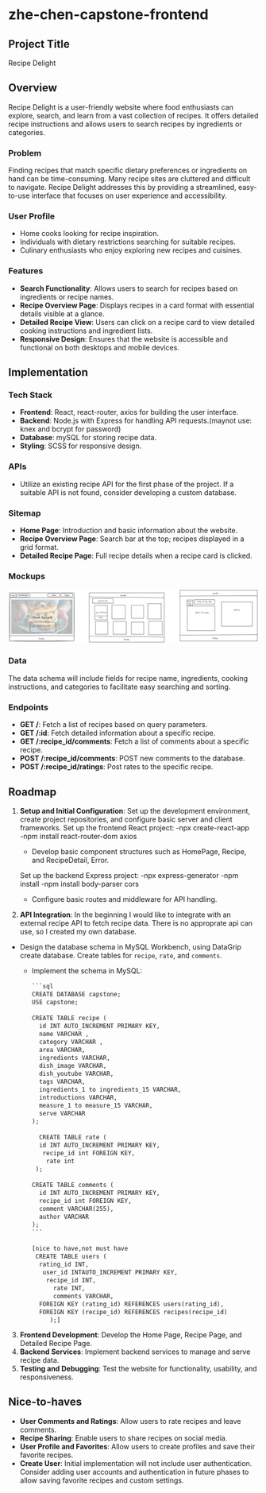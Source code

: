 # zhe-chen-capstone-frontend

## Project Title

Recipe Delight

## Overview

Recipe Delight is a user-friendly website where food enthusiasts can explore, search, and learn from a vast collection of recipes. It offers detailed recipe instructions and allows users to search recipes by ingredients or categories.

### Problem

Finding recipes that match specific dietary preferences or ingredients on hand can be time-consuming. Many recipe sites are cluttered and difficult to navigate. Recipe Delight addresses this by providing a streamlined, easy-to-use interface that focuses on user experience and accessibility.

### User Profile

- Home cooks looking for recipe inspiration.
- Individuals with dietary restrictions searching for suitable recipes.
- Culinary enthusiasts who enjoy exploring new recipes and cuisines.

### Features

- **Search Functionality**: Allows users to search for recipes based on ingredients or recipe names.
- **Recipe Overview Page**: Displays recipes in a card format with essential details visible at a glance.
- **Detailed Recipe View**: Users can click on a recipe card to view detailed cooking instructions and ingredient lists.
- **Responsive Design**: Ensures that the website is accessible and functional on both desktops and mobile devices.

## Implementation

### Tech Stack

- **Frontend**: React, react-router, axios for building the user interface.
- **Backend**: Node.js with Express for handling API requests.(maynot use: knex and bcrypt for password)
- **Database**: mySQL for storing recipe data.
- **Styling**: SCSS for responsive design.

### APIs

- Utilize an existing recipe API for the first phase of the project. If a suitable API is not found, consider developing a custom database.

### Sitemap

- **Home Page**: Introduction and basic information about the website.
- **Recipe Overview Page**: Search bar at the top; recipes displayed in a grid format.
- **Detailed Recipe Page**: Full recipe details when a recipe card is clicked.

### Mockups

![](./src/assets/Images/mockup.png)

### Data

The data schema will include fields for recipe name, ingredients, cooking instructions, and categories to facilitate easy searching and sorting.

### Endpoints

- **GET /**: Fetch a list of recipes based on query parameters.
- **GET /:id**: Fetch detailed information about a specific recipe.
- **GET /:recipe_id/comments**: Fetch a list of comments about a specific recipe.
- **POST /:recipe_id/comments**: POST new comments to the database.
- **POST /:recipe_id/ratings**: Post rates to the specific recipe.

## Roadmap

1. **Setup and Initial Configuration**: Set up the development environment, create project repositories, and configure basic server and client frameworks.
   Set up the frontend React project:
   -npx create-react-app  
   -npm install react-router-dom axios

   - Develop basic component structures such as HomePage, Recipe, and RecipeDetail, Error.

   Set up the backend Express project:
   -npx express-generator
   -npm install
   -npm install body-parser cors

   - Configure basic routes and middleware for API handling.

2. **API Integration**: In the beginning I would like to integrate with an external recipe API to fetch recipe data. There is no approprate api can use, so I created my own database.

- Design the database schema in MySQL Workbench, using DataGrip create database. Create tables for `recipe`, `rate`, and `comments`.

  - Implement the schema in MySQL:

        ```sql
        CREATE DATABASE capstone;
        USE capstone;

        CREATE TABLE recipe (
          id INT AUTO_INCREMENT PRIMARY KEY,
          name VARCHAR ,
          category VARCHAR ,
          area VARCHAR,
          ingredients VARCHAR,
          dish_image VARCHAR,
          dish_youtube VARCHAR,
          tags VARCHAR,
          ingredients_1 to ingredients_15 VARCHAR,
          introductions VARCHAR,
          measure_1 to measure_15 VARCHAR,
          serve VARCHAR
        );

          CREATE TABLE rate (
          id INT AUTO_INCREMENT PRIMARY KEY,
           recipe_id int FOREIGN KEY,
            rate int
         );

        CREATE TABLE comments (
          id INT AUTO_INCREMENT PRIMARY KEY,
          recipe_id int FOREIGN KEY,
          comment VARCHAR(255),
          author VARCHAR
        );
        ```

        [nice to have,not must have
         CREATE TABLE users (
          rating_id INT,
           user_id INTAUTO_INCREMENT PRIMARY KEY,
            recipe_id INT,
              rate INT,
              comments VARCHAR,
          FOREIGN KEY (rating_id) REFERENCES users(rating_id),
          FOREIGN KEY (recipe_id) REFERENCES recipes(recipe_id)
             );]

3. **Frontend Development**: Develop the Home Page, Recipe Page, and Detailed Recipe Page.
4. **Backend Services**: Implement backend services to manage and serve recipe data.
5. **Testing and Debugging**: Test the website for functionality, usability, and responsiveness.

## Nice-to-haves

- **User Comments and Ratings**: Allow users to rate recipes and leave comments.
- **Recipe Sharing**: Enable users to share recipes on social media.
- **User Profile and Favorites**: Allow users to create profiles and save their favorite recipes.
- **Create User**: Initial implementation will not include user authentication. Consider adding user accounts and authentication in future phases to allow saving favorite recipes and custom settings.
